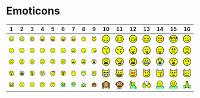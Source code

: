 # Emoticons

| 1 | 2 | 3 | 4 | 5 | 6 | 7 | 8 | 9 | 10 | 11 | 12 | 13 | 14 | 15 | 16 |
| :---: | :---: | :---: | :---: | :---: | :---: | :---: | :---: | :---: | :---: | :---: | :---: | :---: | :---: | :---: | :---: |
| [![Grinning face](U+1F600_grinning_face.svg)](<U+1F600_grinning_face.svg> "Grinning face")| [![Grinning face with smiling eyes](U+1F601_grinning_face_with_smiling_eyes.svg)](<U+1F601_grinning_face_with_smiling_eyes.svg> "Grinning face with smiling eyes")| [![Face with tears of joy](U+1F602_face_with_tears_of_joy.svg)](<U+1F602_face_with_tears_of_joy.svg> "Face with tears of joy")| [![Smiling face with open mouth](U+1F603_smiling_face_with_open_mouth.svg)](<U+1F603_smiling_face_with_open_mouth.svg> "Smiling face with open mouth")| [![Smiling face with open mouth and smiling eyes](U+1F604_smiling_face_with_open_mouth_and_smiling_eyes.svg)](<U+1F604_smiling_face_with_open_mouth_and_smiling_eyes.svg> "Smiling face with open mouth and smiling eyes")| [![Smiling face with open mouth and cold sweat](U+1F605_smiling_face_with_open_mouth_and_cold_sweat.svg)](<U+1F605_smiling_face_with_open_mouth_and_cold_sweat.svg> "Smiling face with open mouth and cold sweat")| [![Smiling face with open mouth and tightly-closed eyes](U+1F606_smiling_face_with_open_mouth_and_tightly-closed_eyes.svg)](<U+1F606_smiling_face_with_open_mouth_and_tightly-closed_eyes.svg> "Smiling face with open mouth and tightly-closed eyes")| [![Smiling face with halo](U+1F607_smiling_face_with_halo.svg)](<U+1F607_smiling_face_with_halo.svg> "Smiling face with halo")| [![Smiling face with horns](U+1F608_smiling_face_with_horns.svg)](<U+1F608_smiling_face_with_horns.svg> "Smiling face with horns")| [![Winking face](U+1F609_winking_face.svg)](<U+1F609_winking_face.svg> "Winking face")| [![Smiling face with smiling eyes](U+1F60A_smiling_face_with_smiling_eyes.svg)](<U+1F60A_smiling_face_with_smiling_eyes.svg> "Smiling face with smiling eyes")| [![Face savouring delicious food](U+1F60B_face_savouring_delicious_food.svg)](<U+1F60B_face_savouring_delicious_food.svg> "Face savouring delicious food")| [![Relieved face](U+1F60C_relieved_face.svg)](<U+1F60C_relieved_face.svg> "Relieved face")| [![Smiling face with heart-shaped eyes](U+1F60D_smiling_face_with_heart-shaped_eyes.svg)](<U+1F60D_smiling_face_with_heart-shaped_eyes.svg> "Smiling face with heart-shaped eyes")| [![Smiling face with sunglasses](U+1F60E_smiling_face_with_sunglasses.svg)](<U+1F60E_smiling_face_with_sunglasses.svg> "Smiling face with sunglasses")| [![Smirking face](U+1F60F_smirking_face.svg)](<U+1F60F_smirking_face.svg> "Smirking face")|
| [![Neutral face](U+1F610_neutral_face.svg)](<U+1F610_neutral_face.svg> "Neutral face")| [![Expressionless face](U+1F611_expressionless_face.svg)](<U+1F611_expressionless_face.svg> "Expressionless face")| [![Unamused face](U+1F612_unamused_face.svg)](<U+1F612_unamused_face.svg> "Unamused face")| [![Face with cold sweat](U+1F613_face_with_cold_sweat.svg)](<U+1F613_face_with_cold_sweat.svg> "Face with cold sweat")| [![Pensive face](U+1F614_pensive_face.svg)](<U+1F614_pensive_face.svg> "Pensive face")| [![Confused face](U+1F615_confused_face.svg)](<U+1F615_confused_face.svg> "Confused face")| [![Confounded face](U+1F616_confounded_face.svg)](<U+1F616_confounded_face.svg> "Confounded face")| [![Kissing face](U+1F617_kissing_face.svg)](<U+1F617_kissing_face.svg> "Kissing face")| [![Face throwing a kiss](U+1F618_face_throwing_a_kiss.svg)](<U+1F618_face_throwing_a_kiss.svg> "Face throwing a kiss")| [![Kissing face with smiling eyes](U+1F619_kissing_face_with_smiling_eyes.svg)](<U+1F619_kissing_face_with_smiling_eyes.svg> "Kissing face with smiling eyes")| [![Kissing face with closed eyes](U+1F61A_kissing_face_with_closed_eyes.svg)](<U+1F61A_kissing_face_with_closed_eyes.svg> "Kissing face with closed eyes")| [![Face with stuck-out tongue](U+1F61B_face_with_stuck-out_tongue.svg)](<U+1F61B_face_with_stuck-out_tongue.svg> "Face with stuck-out tongue")| [![Face with stuck-out tongue and winking eye](U+1F61C_face_with_stuck-out_tongue_and_winking_eye.svg)](<U+1F61C_face_with_stuck-out_tongue_and_winking_eye.svg> "Face with stuck-out tongue and winking eye")| [![Face with stuck-out tongue](U+1F61D_face_with_stuck-out_tongue_and_tightly-closed_eyes.svg)](<U+1F61D_face_with_stuck-out_tongue_and_tightly-closed_eyes.svg> "Face with stuck-out tongue")| [![Disappointed face](U+1F61E_disappointed_face.svg)](<U+1F61E_disappointed_face.svg> "Disappointed face")| [![Worried face](U+1F61F_worried_face.svg)](<U+1F61F_worried_face.svg> "Worried face")|
| [![Angry face](U+1F620_angry_face.svg)](<U+1F620_angry_face.svg> "Angry face")| [![Pouting face](U+1F621_pouting_face.svg)](<U+1F621_pouting_face.svg> "Pouting face")| [![Crying face](U+1F622_crying_face.svg)](<U+1F622_crying_face.svg> "Crying face")| [![Persevering face](U+1F623_persevering_face.svg)](<U+1F623_persevering_face.svg> "Persevering face")| [![Face with look of triumph](U+1F624_face_with_look_of_triumph.svg)](<U+1F624_face_with_look_of_triumph.svg> "Face with look of triumph")| [![Disappointed but relieved face](U+1F625_disappointed_but_relieved_face.svg)](<U+1F625_disappointed_but_relieved_face.svg> "Disappointed but relieved face")| [![Frowning face with open mouth](U+1F626_frowning_face_with_open_mouth.svg)](<U+1F626_frowning_face_with_open_mouth.svg> "Frowning face with open mouth")| [![Anguished face](U+1F627_anguished_face.svg)](<U+1F627_anguished_face.svg> "Anguished face")| [![Fearful face](U+1F628_fearful_face.svg)](<U+1F628_fearful_face.svg> "Fearful face")| [![Weary face](U+1F629_weary_face.svg)](<U+1F629_weary_face.svg> "Weary face")| [![Sleepy face](U+1F62A_sleepy_face.svg)](<U+1F62A_sleepy_face.svg> "Sleepy face")| [![Tired face](U+1F62B_tired_face.svg)](<U+1F62B_tired_face.svg> "Tired face")| [![Grimacing face](U+1F62C_grimacing_face.svg)](<U+1F62C_grimacing_face.svg> "Grimacing face")| [![Loudly crying face](U+1F62D_loudly_crying_face.svg)](<U+1F62D_loudly_crying_face.svg> "Loudly crying face")| [![Face with open mouth](U+1F62E_face_with_open_mouth.svg)](<U+1F62E_face_with_open_mouth.svg> "Face with open mouth")| [![Hushed face](U+1F62F_hushed_face.svg)](<U+1F62F_hushed_face.svg> "Hushed face")|
| [![Face with open mouth](U+1F630_face_with_open_mouth_and_cold_sweat.svg)](<U+1F630_face_with_open_mouth_and_cold_sweat.svg> "Face with open mouth")| [![Face screaming in fear](U+1F631_face_screaming_in_fear.svg)](<U+1F631_face_screaming_in_fear.svg> "Face screaming in fear")| [![Astonished face](U+1F632_astonished_face.svg)](<U+1F632_astonished_face.svg> "Astonished face")| [![Flushed face](U+1F633_flushed_face.svg)](<U+1F633_flushed_face.svg> "Flushed face")| [![Sleeping face](U+1F634_sleeping_face.svg)](<U+1F634_sleeping_face.svg> "Sleeping face")| [![Dizzy face](U+1F635_dizzy_face.svg)](<U+1F635_dizzy_face.svg> "Dizzy face")| [![Face without mouth](U+1F636_face_without_mouth.svg)](<U+1F636_face_without_mouth.svg> "Face without mouth")| [![Face with medical mask](U+1F637_face_with_medical_mask.svg)](<U+1F637_face_with_medical_mask.svg> "Face with medical mask")| [![Grinning cat face with smiling eyes](U+1F638_grinning_cat_face_with_smiling_eyes.svg)](<U+1F638_grinning_cat_face_with_smiling_eyes.svg> "Grinning cat face with smiling eyes")| [![Face with tears of joy](U+1F639_cat_face_with_tears_of_joy.svg)](<U+1F639_cat_face_with_tears_of_joy.svg> "Face with tears of joy")| [![Smiling cat face with open mouth](U+1F63A_smiling_cat_face_with_open_mouth.svg)](<U+1F63A_smiling_cat_face_with_open_mouth.svg> "Smiling cat face with open mouth")| [![Smiling cat face with heart-shaped eyes](U+1F63B_smiling_cat_face_with_heart-shaped_eyes.svg)](<U+1F63B_smiling_cat_face_with_heart-shaped_eyes.svg> "Smiling cat face with heart-shaped eyes")| [![Cat face with wry smile](U+1F63C_cat_face_with_wry_smile.svg)](<U+1F63C_cat_face_with_wry_smile.svg> "Cat face with wry smile")| [![Kissing cat face with closed eyes](U+1F63D_kissing_cat_face_with_closed_eyes.svg)](<U+1F63D_kissing_cat_face_with_closed_eyes.svg> "Kissing cat face with closed eyes")| [![Pouting cat face](U+1F63E_pouting_cat_face.svg)](<U+1F63E_pouting_cat_face.svg> "Pouting cat face")| [![Crying cat face](U+1F63F_crying_cat_face.svg)](<U+1F63F_crying_cat_face.svg> "Crying cat face")|
| [![Weary cat face](U+1F640_weary_cat_face.svg)](<U+1F640_weary_cat_face.svg> "Weary cat face")| [![Slightly frowning face](U+1F641_slightly_frowning_face.svg)](<U+1F641_slightly_frowning_face.svg> "Slightly frowning face")| [![Slightly smiling face](U+1F642_slightly_smiling_face.svg)](<U+1F642_slightly_smiling_face.svg> "Slightly smiling face")| [![Upside-down face](U+1F643_upside-down_face.svg)](<U+1F643_upside-down_face.svg> "Upside-down face")| [![Face with rolling eyes](U+1F644_face_with_rolling_eyes.svg)](<U+1F644_face_with_rolling_eyes.svg> "Face with rolling eyes")| [![Face with no good gesture](U+1F645_face_with_no_good_gesture.svg)](<U+1F645_face_with_no_good_gesture.svg> "Face with no good gesture")| [![Face with ok gesture](U+1F646_face_with_ok_gesture.svg)](<U+1F646_face_with_ok_gesture.svg> "Face with ok gesture")| [![Person bowing deeply](U+1F647_person_bowing_deeply.svg)](<U+1F647_person_bowing_deeply.svg> "Person bowing deeply")| [![See-no-evil monkey](U+1F648_see-no-evil_monkey.svg)](<U+1F648_see-no-evil_monkey.svg> "See-no-evil monkey")| [![Hear-no-evil monkey](U+1F649_hear-no-evil_monkey.svg)](<U+1F649_hear-no-evil_monkey.svg> "Hear-no-evil monkey")| [![Speak-no-evil monkey](U+1F64A_speak-no-evil_monkey.svg)](<U+1F64A_speak-no-evil_monkey.svg> "Speak-no-evil monkey")| [![Happy person raising one hand](U+1F64B_happy_person_raising_one_hand.svg)](<U+1F64B_happy_person_raising_one_hand.svg> "Happy person raising one hand")| [![Person raising both hands in celebration](U+1F64C_person_raising_both_hands_in_celebration.svg)](<U+1F64C_person_raising_both_hands_in_celebration.svg> "Person raising both hands in celebration")| [![Person frowning](U+1F64D_person_frowning.svg)](<U+1F64D_person_frowning.svg> "Person frowning")| [![Person with pouting face](U+1F64E_person_with_pouting_face.svg)](<U+1F64E_person_with_pouting_face.svg> "Person with pouting face")| [![Person with folded hands](U+1F64F_person_with_folded_hands.svg)](<U+1F64F_person_with_folded_hands.svg> "Person with folded hands")
